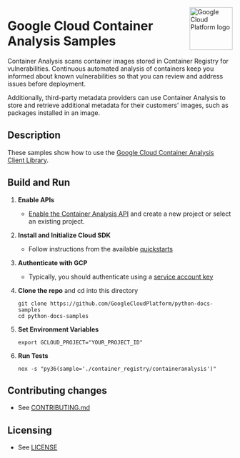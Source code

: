 <img src="https://avatars2.githubusercontent.com/u/2810941?v=3&s=96" alt="Google
Cloud Platform logo" title="Google Cloud Platform" align="right" height="96"
width="96"/>

# Google Cloud Container Analysis Samples


Container Analysis scans container images stored in Container Registry for vulnerabilities.
Continuous automated analysis of containers keep you informed about known vulnerabilities so 
that you can review and address issues before deployment.

Additionally, third-party metadata providers can use Container Analysis to store and 
retrieve additional metadata for their customers' images, such as packages installed in an image.


## Description

These samples show how to use the [Google Cloud Container Analysis Client Library](https://cloud.google.com/container-registry/docs/reference/libraries).

## Build and Run
1.  **Enable APIs** 
    - [Enable the Container Analysis API](https://console.cloud.google.com/flows/enableapi?apiid=containeranalysis.googleapis.com)
    and create a new project or select an existing project.
1.  **Install and Initialize Cloud SDK**
    - Follow instructions from the available [quickstarts](https://cloud.google.com/sdk/docs/quickstarts)
1. **Authenticate with GCP**
    - Typically, you should authenticate using a [service account key](https://cloud.google.com/docs/authentication/getting-started)
1.  **Clone the repo** and cd into this directory

    ```
    git clone https://github.com/GoogleCloudPlatform/python-docs-samples
    cd python-docs-samples
    ```

1. **Set Environment Variables**

    ```
    export GCLOUD_PROJECT="YOUR_PROJECT_ID"
    ```

1. **Run Tests**

    ```
    nox -s "py36(sample='./container_registry/containeranalysis')"
    ```

## Contributing changes

* See [CONTRIBUTING.md](../../CONTRIBUTING.md)

## Licensing

* See [LICENSE](../../LICENSE)

